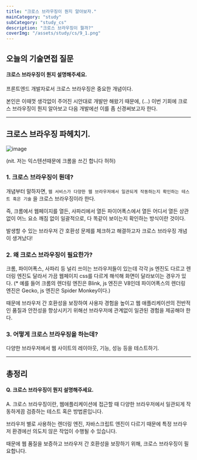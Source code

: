```yaml
---
title: "크로스 브라우징이 뭔지 알아보자."
mainCategory: "study"
subCategory: "study_cs"
description: "크로스 브라우징이 뭘까?"
coverImg: "/assets/study/cs/9_1.png"
---
```


## 오늘의 기술면접 질문

####  크로스 브라우징이 뭔지 설명해주세요.

프론트엔드 개발자로서 크로스 브라우징은 중요한 개념이다.

본인은 이때껏 생각없이 주어진 시안대로 개발만 해왔기 때문에, (...) 이번 기회에 크로스 브라우징이 뭔지 알아보고 다음 개발에선 이를 좀 신경써보고자 한다.

***

## 크로스 브라우징 파헤치기.

![image](/assets/study/cs/9_1.png)

(nit. 저는 익스텐션때문에 크롬을 쓰긴 합니다 허허)

### 1. 크로스 브라우징이 뭔데?

개념부터 말하자면, `웹 서비스가 다양한 웹 브라우저에서 일관되게 작동하는지 확인하는 테스트 혹은 기술` 을 크로스 브라우징이라 한다.

즉, 크롬에서 웹페이지를 열든, 사파리에서 열든 파이어폭스에서 열든 어디서 열든 상관없이 어느 요소 깨짐 없이 일괄적으로, 다 똑같이 보이는지 확인하는 방식이란 것이다.

발생할 수 있는 브라우저 간 호환성 문제를 체크하고 해결하고자 크로스 브라우징 개념이 생겨났다!

### 2. 왜 크로스 브라우징이 필요한가?

크롬, 파이어폭스, 사파리 등 널리 쓰이는 브라우저들이 있는데 각각 js 엔진도 다르고 렌더링 엔진도 달라서 가끔 웹페이지 css를 다르게 해석해 화면이 달라보이는 경우가 있다. (* 예를 들어 크롬의 렌더링 엔진은 Blink, js 엔진은 V8인데 파이어폭스의 렌더링 엔진은 Gecko, js 엔진은 Spider Monkey이다.)

때문에 브라우저 간 호환성을 보장하여 사용자 경험을 높이고 웹 애플리케이션의 전반적인 품질과 안전성을 향상시키기 위해선 브라우저에 관계없이 일관된 경험을 제공해야 한다.

### 3. 어떻게 크로스 브라우징을 하는데?

다양한 브라우저에서 웹 사이트의 레이아웃, 기능, 성능 등을 테스트하기.

***

## 총정리

#### Q. 크로스 브라우징이 뭔지 설명해주세요.

A. 
크로스 브라우징이란, 웹애플리케이션에 접근할 때 다양한 브라우저에서 일관되게 작동하게끔 검증하는 테스트 혹은 방법론입니다.

브라우저 별로 사용하는 렌더링 엔진, 자바스크립트 엔진이 다르기 때문에 특정 브라우저 환경에선 의도치 않은 작업이 수행될 수 있습니다.

때문에 웹 품질을 보증하고 브라우저 간 호환성을 보장하기 위해, 크로스 브라우징이 필요합니다.